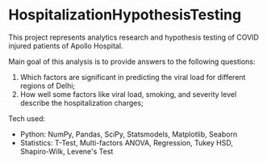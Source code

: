 # HospitalizationHypothesisTesting
This project represents analytics research and hypothesis testing of COVID injured patients of Apollo Hospital.

Main goal of this analysis is to provide answers to the following questions:
1. Which factors are significant in predicting the viral load for different regions of Delhi;
2. How well some factors like viral load, smoking, and severity level describe the hospitalization charges;


Tech used:
 - Python: NumPy, Pandas, SciPy, Statsmodels, Matplotlib, Seaborn
 - Statistics: T-Test, Multi-factors ANOVA, Regression, Tukey HSD, Shapiro-Wilk, Levene's Test
